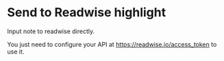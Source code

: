 # Send to Readwise highlight

Input note to readwise directly.

You just need to configure your API at https://readwise.io/access_token to use it.
